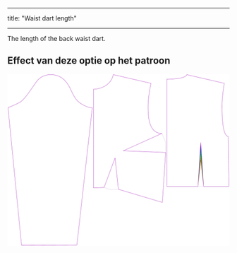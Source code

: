 - - -
title: "Waist dart length"
- - -

The length of the back waist dart.

## Effect van deze optie op het patroon

![This image shows the effect of this option by superimposing several variants that have a different value for this option](breanna_waistdartlength_sample.svg "Effect of this option on the pattern")
